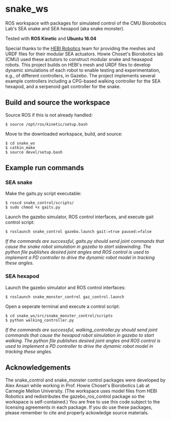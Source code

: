 # snake_ws
ROS workspace with packages for simulated control of the CMU Biorobotics Lab's SEA snake and SEA hexapod (aka snake monster). 

Tested with __ROS Kinetic__ and __Ubuntu 16.04__

Special thanks to the [HEBI Robotics](http://hebirobotics.com/) team for providing the meshes and URDF files for their modular SEA actuators.  Howie Choset's Biorobotics lab (CMU) used these actutors to construct modular snake and heaxapod robots.  This project builds on HEBI's mesh and URDF files to develop dynamic simulations of each robot to enable testing and experimentation, e.g., of different controllers, in Gazebo.  The project implements several example controllers including a CPG-based walking controller for the SEA hexapod, and a serpenoid gait controller for the snake.

## Build and source the workspace

Source ROS if this is not already handled:
```
$ source /opt/ros/kinetic/setup.bash
```
Move to the downloaded workspace, build, and source:
```
$ cd snake_ws
$ catkin_make
$ source devel/setup.bash
```

## Example run commands

### SEA snake

Make the gaits.py script executable:
```
$ roscd snake_control/scripts/
$ sudo chmod +x gaits.py
```

Launch the gazebo simulator, ROS control interfaces, and execute gait control script: 
```
$ roslaunch snake_control gazebo.launch gait:=true paused:=false
```

*If the commands are successful, gaits.py should send joint commands that cause the snake robot simulation in gazebo to start sidewinding.  The python file publishes desired joint angles and ROS control is used to implement a PD controller to drive the dynamic robot model in tracking these angles.*

### SEA hexapod

Launch the gazebo simulator and ROS control interfaces: 
```
$ roslaunch snake_monster_control gaz_control.launch
```

Open a seperate terminal and execute a control script:
```
$ cd snake_ws/src/snake_monster_control/scripts
$ python walking_controller.py
```

*If the commands are successful, walking_controller.py should send joint commands that cause the hexapod robot simulation in gazebo to start walking.  The python file publishes desired joint angles and ROS control is used to implement a PD controller to drive the dynamic robot model in tracking these angles.*

## Acknowledgements

The snake_control and snake_monster control packages were developed by Alex Ansari while working in Prof. Howie Choset's Biorobotics Lab at Carnegie Mellon University. (The workspace uses model files from HEBI Robotics and redistributes the gazebo_ros_control package so the workspace is self-contained.)  You are free to use this code subject to the licensing agreements in each package.  If you do use these packages, please remember to cite and properly ackowledge source materials.
